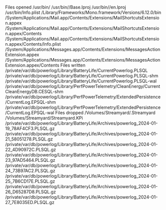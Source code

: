 Files opened
/usr/bin/
/usr/bin//Base.lproj
/usr/bin//en.lproj
/usr/bin/Info.plist
/Library/Frameworks/Mono.framework/Versions/6.12.0/bin
/System/Applications/Mail.app/Contents/Extensions/MailShortcutsExtension.appex
/System/Applications/Mail.app/Contents/Extensions/MailShortcutsExtension.appex/Contents
/System/Applications/Mail.app/Contents/Extensions/MailShortcutsExtension.appex/Contents/Info.plist
/System/Applications/Messages.app/Contents/Extensions/MessagesActionExtension.appex
/System/Applications/Messages.app/Contents/Extensions/MessagesActionExtension.appex/Contents
Files written
/private/var/db/powerlog/Library/BatteryLife/CurrentPowerlog.PLSQL
/private/var/db/powerlog/Library/BatteryLife/CurrentPowerlog.PLSQL-shm
/private/var/db/powerlog/Library/BatteryLife/CurrentPowerlog.PLSQL-wal
/private/var/db/powerlog/Library/PerfPowerTelemetry/CleanEnergy/CurrentCleanEnergyDB.CESQL-shm
/private/var/db/powerlog/Library/PerfPowerTelemetry/ExtendedPersistence/CurrentLog.EPSQL-shm
/private/var/db/powerlog/Library/PerfPowerTelemetry/ExtendedPersistence/CurrentLog.EPSQL-wal
Files dropped
/Volumes/Streamyard/.Streamyard
/Volumes/Streamyard/Streamyard.KPi
/private/var/db/powerlog/Library/BatteryLife/Archives/powerlog_2024-01-19_78AF4CF3.PLSQL.gz
/private/var/db/powerlog/Library/BatteryLife/Archives/powerlog_2024-01-21_58051278.PLSQL.gz
/private/var/db/powerlog/Library/BatteryLife/Archives/powerlog_2024-01-22_4D90972C.PLSQL.gz
/private/var/db/powerlog/Library/BatteryLife/Archives/powerlog_2024-01-23_97AD5464.PLSQL.gz
/private/var/db/powerlog/Library/BatteryLife/Archives/powerlog_2024-01-24_73B97AC2.PLSQL.gz
/private/var/db/powerlog/Library/BatteryLife/Archives/powerlog_2024-01-25_7B6CD17E.PLSQL.gz
/private/var/db/powerlog/Library/BatteryLife/Archives/powerlog_2024-01-26_D65287D8.PLSQL.gz
/private/var/db/powerlog/Library/BatteryLife/Archives/powerlog_2024-01-27_7E8035ED.PLSQL.gz